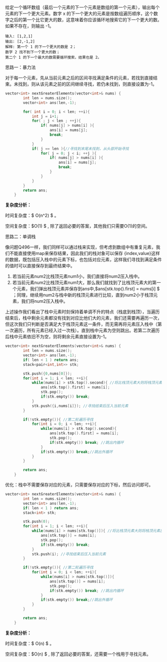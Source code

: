 给定一个循环数组（最后一个元素的下一个元素是数组的第一个元素），输出每个元素的下一个更大元素。数字 x 的下一个更大的元素是按数组遍历顺序，这个数字之后的第一个比它更大的数，这意味着你应该循环地搜索它的下一个更大的数。如果不存在，则输出 -1。

```
输入: [1,2,1]
输出: [2,-1,2]
解释: 第一个 1 的下一个更大的数是 2；
数字 2 找不到下一个更大的数； 
第二个 1 的下一个最大的数需要循环搜索，结果也是 2。
```



思路一：暴力法

对于每一个元素，先从当前元素之后的区间寻找满足条件的元素，若找到直接结束。未找到，则从该元素之前的区间继续寻找，若仍未找到，则直接设置为-1。

```c++
vector<int> nextGreaterElements(vector<int>& nums) {
        int len = nums.size();
        vector<int> ans(len,-1);

        for( int i = 0; i < len; ++i){
            int j = i+1;
            for( ; j < len ; ++j){ 
                if( nums[j] > nums[i] ){
                    ans[i] = nums[j];
                    break;
                }
            }
            if( j == len ){//寻找到末尾未找到，从头部开始寻找
                for( j = 0; j < i; ++j ){
                    if( nums[j] > nums[i] ){
                        ans[i] = nums[j];
                        break;
                    }
                }
            }
        }
        return ans;
    }
```

<b>复杂度分析：</b>

时间复杂度：$ O(n^2) $  。

空间复杂度：$O(1) $  , 除了返回必要的答案，其他我们只需要O(1)的空间。



思路二：单调栈

像问题Q496一样，我们同样可以通过栈来实现，但考虑到数组中有重复元素，我们不能直接使用map来保存结果，因此我们的栈对象可以保存 {index,value}这样的数据，既包括压入栈中的元素下标，也包括对应元素，这样我们寻找到满足条件的值时可以直接保存到最终结果中。

1. 若当前元素num2比栈顶元素num1小，我们直接将num2压入栈中。
2. 若当前元素num2比栈顶元素num1大，那么我们就找到了比栈顶元素大的第一个元素，我们弹出栈顶元素并保存到ans中,$ans[stk.top().first] = nums[i] $  ；同理，继续用num2与栈中新的栈顶元素进行比较，直到num2小于栈顶元素，我们将num2压入栈中。

上述操作我们看出了栈中元素时刻保持着单调不升的特点（栈底到栈顶），当遍历结束后，栈中剩余元素都没有找到对应比他们大的元素，我们还需要再遍历一次，但这次我们只判断是否满足大于栈顶元素这一条件，而无需再将元素压入栈中（第一次遍历，所有元素已经入过一次栈）。直到栈中元素为空则跳出。若第二次遍历后栈中元素依旧不为空，则将剩余元素直接设置为-1。

```c++
vector<int> nextGreaterElements(vector<int>& nums) {
        int len = nums.size();
        vector<int> ans(len,-1);
        if( len < 1 ) return ans;
        stack<pair<int,int>> stk;

        stk.push({0,nums[0]});
        for(int i = 1; i < len; ++i){
            while(nums[i] > stk.top().second){ //将比栈顶元素大则将栈顶元素出栈
                ans[stk.top().first] = nums[i];
                stk.pop();
                if(stk.empty()) break;
            }
            stk.push({i,nums[i]}); //寻找结束后压入当前元素
        }

        if(!stk.empty()){ //第二轮遍历寻找
            for(int i = 0; i < len; ++i){
                while(nums[i] > stk.top().second){
                    ans[stk.top().first] = nums[i];
                    stk.pop();
                    if(stk.empty()) break; //跳出内循环
                }
                if(stk.empty()) break;//跳出外循环
            }
        }

        return ans;
    }
```

优化：栈中不需要保存对应的元素，只需要保存对应的下标，然后访问即可。

```c++
vector<int> nextGreaterElements(vector<int>& nums) {
        int len = nums.size();
        vector<int> ans(len,-1);
        if( len < 1 ) return ans;
        stack<int> stk;

        stk.push(0);
        for(int i = 1; i < len; ++i){
            while(nums[i] > nums[stk.top()]){ //将比栈顶元素大则将栈顶元素出栈
                ans[stk.top()] = nums[i];
                stk.pop();
                if(stk.empty()) break;
            }
            stk.push(i); //寻找结束后压入当前元素
        }

        if(!stk.empty()){ //第二轮遍历寻找
            for(int i = 0; i < len; ++i){
                while(nums[i] > nums[stk.top()]){
                    ans[stk.top()] = nums[i];
                    stk.pop();
                    if(stk.empty()) break; //跳出内循环
                }
                if(stk.empty()) break;//跳出外循环
            }
        }

        return ans;
    }
```

<b>复杂度分析：</b>

时间复杂度：$ O(n) $  。

空间复杂度：$O(n) $  , 除了返回必要的答案，还需要一个栈用于寻找元素。